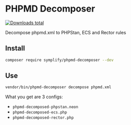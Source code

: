 # PHPMD Decomposer

[![Downloads total](https://img.shields.io/packagist/dt/symplify/phpmd-decomposer.svg?style=flat-square)](https://packagist.org/packages/symplify/phpmd-decomposer/stats)

Decompose phpmd.xml to PHPStan, ECS and Rector rules

## Install

```bash
composer require symplify/phpmd-decomposer --dev
```

## Use

```bash
vendor/bin/phpmd-decomposer decompose phpmd.xml
```

What you get are 3 configs:

- `phpmd-decomposed-phpstan.neon`
- `phpmd-decomposed-ecs.php`
- `phpmd-decomposed-rector.php`
